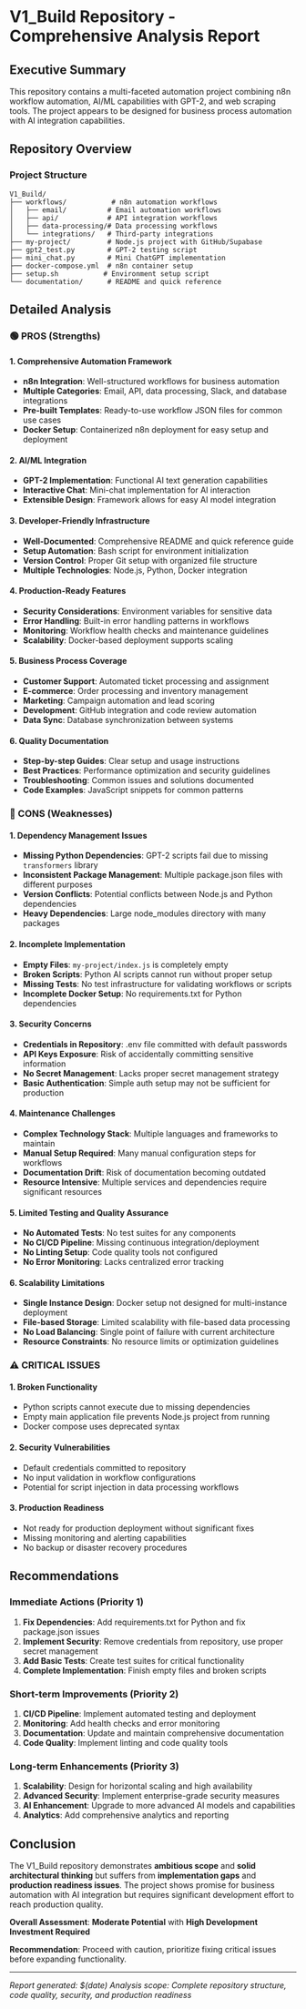 # V1_Build Repository - Comprehensive Analysis Report

## Executive Summary

This repository contains a multi-faceted automation project combining n8n workflow automation, AI/ML capabilities with GPT-2, and web scraping tools. The project appears to be designed for business process automation with AI integration capabilities.

## Repository Overview

### Project Structure
```
V1_Build/
├── workflows/           # n8n automation workflows
│   ├── email/          # Email automation workflows
│   ├── api/            # API integration workflows  
│   ├── data-processing/# Data processing workflows
│   └── integrations/   # Third-party integrations
├── my-project/         # Node.js project with GitHub/Supabase
├── gpt2_test.py        # GPT-2 testing script
├── mini_chat.py        # Mini ChatGPT implementation
├── docker-compose.yml  # n8n container setup
├── setup.sh           # Environment setup script
└── documentation/      # README and quick reference
```

## Detailed Analysis

### 🟢 PROS (Strengths)

#### 1. **Comprehensive Automation Framework**
- **n8n Integration**: Well-structured workflows for business automation
- **Multiple Categories**: Email, API, data processing, Slack, and database integrations
- **Pre-built Templates**: Ready-to-use workflow JSON files for common use cases
- **Docker Setup**: Containerized n8n deployment for easy setup and deployment

#### 2. **AI/ML Integration**
- **GPT-2 Implementation**: Functional AI text generation capabilities
- **Interactive Chat**: Mini-chat implementation for AI interaction
- **Extensible Design**: Framework allows for easy AI model integration

#### 3. **Developer-Friendly Infrastructure**
- **Well-Documented**: Comprehensive README and quick reference guide
- **Setup Automation**: Bash script for environment initialization
- **Version Control**: Proper Git setup with organized file structure
- **Multiple Technologies**: Node.js, Python, Docker integration

#### 4. **Production-Ready Features**
- **Security Considerations**: Environment variables for sensitive data
- **Error Handling**: Built-in error handling patterns in workflows
- **Monitoring**: Workflow health checks and maintenance guidelines
- **Scalability**: Docker-based deployment supports scaling

#### 5. **Business Process Coverage**
- **Customer Support**: Automated ticket processing and assignment
- **E-commerce**: Order processing and inventory management
- **Marketing**: Campaign automation and lead scoring
- **Development**: GitHub integration and code review automation
- **Data Sync**: Database synchronization between systems

#### 6. **Quality Documentation**
- **Step-by-step Guides**: Clear setup and usage instructions
- **Best Practices**: Performance optimization and security guidelines
- **Troubleshooting**: Common issues and solutions documented
- **Code Examples**: JavaScript snippets for common patterns

### 🔴 CONS (Weaknesses)

#### 1. **Dependency Management Issues**
- **Missing Python Dependencies**: GPT-2 scripts fail due to missing `transformers` library
- **Inconsistent Package Management**: Multiple package.json files with different purposes
- **Version Conflicts**: Potential conflicts between Node.js and Python dependencies
- **Heavy Dependencies**: Large node_modules directory with many packages

#### 2. **Incomplete Implementation**
- **Empty Files**: `my-project/index.js` is completely empty
- **Broken Scripts**: Python AI scripts cannot run without proper setup
- **Missing Tests**: No test infrastructure for validating workflows or scripts
- **Incomplete Docker Setup**: No requirements.txt for Python dependencies

#### 3. **Security Concerns**
- **Credentials in Repository**: .env file committed with default passwords
- **API Keys Exposure**: Risk of accidentally committing sensitive information
- **No Secret Management**: Lacks proper secret management strategy
- **Basic Authentication**: Simple auth setup may not be sufficient for production

#### 4. **Maintenance Challenges**
- **Complex Technology Stack**: Multiple languages and frameworks to maintain
- **Manual Setup Required**: Many manual configuration steps for workflows
- **Documentation Drift**: Risk of documentation becoming outdated
- **Resource Intensive**: Multiple services and dependencies require significant resources

#### 5. **Limited Testing and Quality Assurance**
- **No Automated Tests**: No test suites for any components
- **No CI/CD Pipeline**: Missing continuous integration/deployment
- **No Linting Setup**: Code quality tools not configured
- **No Error Monitoring**: Lacks centralized error tracking

#### 6. **Scalability Limitations**
- **Single Instance Design**: Docker setup not designed for multi-instance deployment
- **File-based Storage**: Limited scalability with file-based data processing
- **No Load Balancing**: Single point of failure with current architecture
- **Resource Constraints**: No resource limits or optimization guidelines

### ⚠️ CRITICAL ISSUES

#### 1. **Broken Functionality**
- Python scripts cannot execute due to missing dependencies
- Empty main application file prevents Node.js project from running
- Docker compose uses deprecated syntax

#### 2. **Security Vulnerabilities**
- Default credentials committed to repository
- No input validation in workflow configurations
- Potential for script injection in data processing workflows

#### 3. **Production Readiness**
- Not ready for production deployment without significant fixes
- Missing monitoring and alerting capabilities
- No backup or disaster recovery procedures

## Recommendations

### Immediate Actions (Priority 1)
1. **Fix Dependencies**: Add requirements.txt for Python and fix package.json issues
2. **Implement Security**: Remove credentials from repository, use proper secret management
3. **Add Basic Tests**: Create test suites for critical functionality
4. **Complete Implementation**: Finish empty files and broken scripts

### Short-term Improvements (Priority 2)
1. **CI/CD Pipeline**: Implement automated testing and deployment
2. **Monitoring**: Add health checks and error monitoring
3. **Documentation**: Update and maintain comprehensive documentation
4. **Code Quality**: Implement linting and code quality tools

### Long-term Enhancements (Priority 3)
1. **Scalability**: Design for horizontal scaling and high availability
2. **Advanced Security**: Implement enterprise-grade security measures
3. **AI Enhancement**: Upgrade to more advanced AI models and capabilities
4. **Analytics**: Add comprehensive analytics and reporting

## Conclusion

The V1_Build repository demonstrates **ambitious scope** and **solid architectural thinking** but suffers from **implementation gaps** and **production readiness issues**. The project shows promise for business automation with AI integration but requires significant development effort to reach production quality.

**Overall Assessment**: **Moderate Potential** with **High Development Investment Required**

**Recommendation**: Proceed with caution, prioritize fixing critical issues before expanding functionality.

---

*Report generated: $(date)*
*Analysis scope: Complete repository structure, code quality, security, and production readiness*